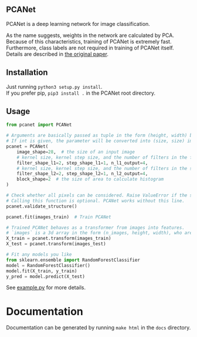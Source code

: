 PCANet
------

PCANet is a deep learning network for image classification.  

As the name suggests, weights in the network are calculated by PCA. Because of this characteristics, training of PCANet is extremely fast. Furthermore, class labels are not required in training of PCANet itself.  
Details are described in [the original paper](https://arxiv.org/abs/1404.3606).

## Installation
Just running `python3 setup.py install`.  
If you prefer pip, `pip3 install .` in the PCANet root directory.

## Usage

```python
from pcanet import PCANet

# Arguments are basically passed as tuple in the form (height, width) but int is also allowed. 
# If int is given, the parameter will be converted into (size, size) implicitly.
pcanet = PCANet(
    image_shape=28,  # the size of an input image
    # kernel size, kernel step size, and the number of filters in the first layer, respectively
    filter_shape_l1=2, step_shape_l1=1, n_l1_output=4,
    # kernel size, kernel step size, and the number of filters in the second layer, respectively
    filter_shape_l2=2, step_shape_l2=1, n_l2_output=4,
    block_shape=2  # the size of area to calculate histogram
)

# Check whether all pixels can be considered. Raise ValueError if the structure is not valid.
# Calling this function is optional. PCANet works without this line.
pcanet.validate_structure()

pcanet.fit(images_train)  # Train PCANet

# Trained PCANet behaves as a transformer from images into features.
# `images` is a 3d array in the form (n_images, height, width), who are transformed into feature vectors.
X_train = pcanet.transform(images_train)
X_test = pcanet.transform(images_test)

# Fit any models you like
from sklearn.ensemble import RandomForestClassifier
model = RandomForestClassifier()
model.fit(X_train, y_train)
y_pred = model.predict(X_test)
```

See [example.py](./example.py) for more details.

# Documentation
Documentation can be generated by running `make html` in the `docs` directory.
